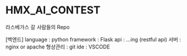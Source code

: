 # HMX_AI_CONTEST
라스베가스 갈 사람들의 Repo


[백엔드]
language : python
framework :  Flask
api : ...ing (restful api)
서버 : nginx or apache
형상관리 : git 
ide : VSCODE
